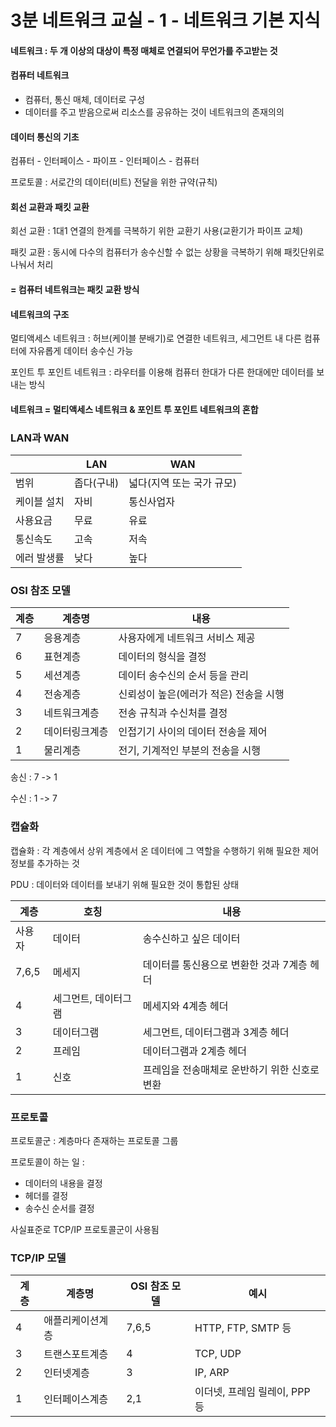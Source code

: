 # 3분 네트워크 교실 - 1 - 네트워크 기본 지식

#### 네트워크 : 두 개 이상의 대상이 특정 매체로 연결되어 무언가를 주고받는 것

#### 컴퓨터 네트워크 

 - 컴퓨터, 통신 매체, 데이터로 구성
 - 데이터를 주고 받음으로써 리소스를 공유하는 것이 네트워크의 존재의의



#### 데이터 통신의 기초

컴퓨터 - 인터페이스 - 파이프 - 인터페이스 - 컴퓨터

프로토콜 : 서로간의 데이터(비트) 전달을 위한 규약(규칙)



#### 회선 교환과 패킷 교환

회선 교환 : 1대1 연결의 한계를 극복하기 위한 교환기 사용(교환기가 파이프 교체)

패킷 교환 : 동시에 다수의 컴퓨터가 송수신할 수 없는 상황을 극복하기 위해 패킷단위로 나눠서 처리

#### = 컴퓨터 네트워크는 패킷 교환 방식

#### 

#### 네트워크의 구조

멀티액세스 네트워크 : 허브(케이블 분배기)로 연결한 네트워크, 세그먼트 내 다른 컴퓨터에 자유롭게 데이터 송수신 가능

포인트 투 포인트 네트워크 : 라우터를 이용해 컴퓨터 한대가 다른 한대에만 데이터를 보내는 방식

#### 네트워크 = 멀티액세스 네트워크 & 포인트 투 포인트 네트워크의 혼합



### LAN과 WAN

|             | LAN        | WAN                       |
| ----------- | ---------- | ------------------------- |
| 범위        | 좁다(구내) | 넓다(지역 또는 국가 규모) |
| 케이블 설치 | 자비       | 통신사업자                |
| 사용요금    | 무료       | 유료                      |
| 통신속도    | 고속       | 저속                      |
| 에러 발생률 | 낮다       | 높다                      |



### OSI 참조 모델

| 계층 | 계층명         | 내용                                   |
| ---- | -------------- | -------------------------------------- |
| 7    | 응용계층       | 사용자에게 네트워크 서비스 제공        |
| 6    | 표현계층       | 데이터의 형식을 결정                   |
| 5    | 세션계층       | 데이터 송수신의 순서 등을 관리         |
| 4    | 전송계층       | 신뢰성이 높은(에러가 적은) 전송을 시행 |
| 3    | 네트워크계층   | 전송 규칙과 수신처를 결정              |
| 2    | 데이터링크계층 | 인접기기 사이의 데이터 전송을 제어     |
| 1    | 물리계층       | 전기, 기계적인 부분의 전송을 시행      |

송신 : 7 -> 1

수신 : 1 -> 7



### 캡슐화

캡슐화 : 각 계층에서 상위 계층에서 온 데이터에 그 역할을 수행하기 위해 필요한 제어정보를 추가하는 것

PDU : 데이터와 데이터를 보내기 위해 필요한 것이 통합된 상태

| 계층   | 호칭                 | 내용                                          |
| ------ | -------------------- | --------------------------------------------- |
| 사용자 | 데이터               | 송수신하고 싶은 데이터                        |
| 7,6,5  | 메세지               | 데이터를 통신용으로 변환한 것과 7계층 헤더    |
| 4      | 세그먼트, 데이터그램 | 메세지와 4계층 헤더                           |
| 3      | 데이터그램           | 세그먼트, 데이터그램과 3계층 헤더             |
| 2      | 프레임               | 데이터그램과 2계층 헤더                       |
| 1      | 신호                 | 프레임을 전송매체로 운반하기 위한 신호로 변환 |



### 프로토콜

프로토콜군 : 계층마다 존재하는 프로토콜 그룹

프로토콜이 하는 일 :

- 데이터의 내용을 결정
- 헤더를 결정
- 송수신 순서를 결정

사실표준로 TCP/IP 프로토콜군이 사용됨



### TCP/IP 모델

| 계층 | 계층명           | OSI 참조 모델 | 예시                          |
| ---- | ---------------- | ------------- | ----------------------------- |
| 4    | 애플리케이션계층 | 7,6,5         | HTTP, FTP, SMTP 등            |
| 3    | 트랜스포트계층   | 4             | TCP, UDP                      |
| 2    | 인터넷계층       | 3             | IP, ARP                       |
| 1    | 인터페이스계층   | 2,1           | 이더넷, 프레임 릴레이, PPP 등 |

